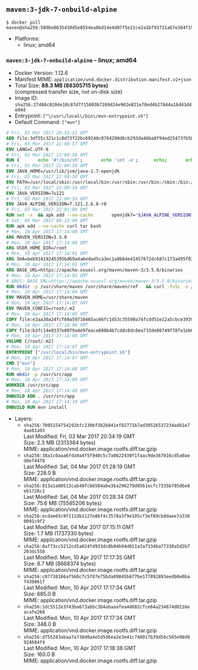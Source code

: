 ## `maven:3-jdk-7-onbuild-alpine`

```console
$ docker pull maven@sha256:500be8635410d5e8554ea8bd14e4d07f5e21ce2a1bf93731a67e384f1970288e
```

-	Platforms:
	-	linux; amd64

### `maven:3-jdk-7-onbuild-alpine` - linux; amd64

-	Docker Version: 1.12.6
-	Manifest MIME: `application/vnd.docker.distribution.manifest.v2+json`
-	Total Size: **88.3 MB (88305715 bytes)**  
	(compressed transfer size, not on-disk size)
-	Image ID: `sha256:27488c020de10c87d7f15003b7289d24e902e821e70ed4b27844a1bd41d4e04d`
-	Entrypoint: `["\/usr\/local\/bin\/mvn-entrypoint.sh"]`
-	Default Command: `["mvn"]`

```dockerfile
# Fri, 03 Mar 2017 20:32:21 GMT
ADD file:3df55c321c1c8d73f22bc69240c0764290d6cb293da46ba8f94ed25473fb5853 in / 
# Fri, 03 Mar 2017 22:00:57 GMT
ENV LANG=C.UTF-8
# Fri, 03 Mar 2017 22:00:58 GMT
RUN { 		echo '#!/bin/sh'; 		echo 'set -e'; 		echo; 		echo 'dirname "$(dirname "$(readlink -f "$(which javac || which java)")")"'; 	} > /usr/local/bin/docker-java-home 	&& chmod +x /usr/local/bin/docker-java-home
# Fri, 03 Mar 2017 22:00:58 GMT
ENV JAVA_HOME=/usr/lib/jvm/java-1.7-openjdk
# Fri, 03 Mar 2017 22:00:58 GMT
ENV PATH=/usr/local/sbin:/usr/local/bin:/usr/sbin:/usr/bin:/sbin:/bin:/usr/lib/jvm/java-1.7-openjdk/jre/bin:/usr/lib/jvm/java-1.7-openjdk/bin
# Fri, 03 Mar 2017 22:00:59 GMT
ENV JAVA_VERSION=7u121
# Fri, 03 Mar 2017 22:00:59 GMT
ENV JAVA_ALPINE_VERSION=7.121.2.6.8-r0
# Fri, 03 Mar 2017 22:01:09 GMT
RUN set -x 	&& apk add --no-cache 		openjdk7="$JAVA_ALPINE_VERSION" 	&& [ "$JAVA_HOME" = "$(docker-java-home)" ]
# Sat, 04 Mar 2017 00:13:00 GMT
RUN apk add --no-cache curl tar bash
# Mon, 10 Apr 2017 17:14:00 GMT
ARG MAVEN_VERSION=3.5.0
# Mon, 10 Apr 2017 17:14:00 GMT
ARG USER_HOME_DIR=/root
# Mon, 10 Apr 2017 17:14:01 GMT
ARG SHA=beb91419245395bd69a4a6edad5ca3ec1a8b64e41457672dc687c173a495f034
# Mon, 10 Apr 2017 17:14:01 GMT
ARG BASE_URL=https://apache.osuosl.org/maven/maven-3/3.5.0/binaries
# Mon, 10 Apr 2017 17:14:03 GMT
# ARGS: BASE_URL=https://apache.osuosl.org/maven/maven-3/3.5.0/binaries MAVEN_VERSION=3.5.0 SHA=beb91419245395bd69a4a6edad5ca3ec1a8b64e41457672dc687c173a495f034 USER_HOME_DIR=/root
RUN mkdir -p /usr/share/maven /usr/share/maven/ref   && curl -fsSL -o /tmp/apache-maven.tar.gz ${BASE_URL}/apache-maven-$MAVEN_VERSION-bin.tar.gz   && echo "${SHA}  /tmp/apache-maven.tar.gz" | sha256sum -c -   && tar -xzf /tmp/apache-maven.tar.gz -C /usr/share/maven --strip-components=1   && rm -f /tmp/apache-maven.tar.gz   && ln -s /usr/share/maven/bin/mvn /usr/bin/mvn
# Mon, 10 Apr 2017 17:14:04 GMT
ENV MAVEN_HOME=/usr/share/maven
# Mon, 10 Apr 2017 17:14:05 GMT
ENV MAVEN_CONFIG=/root/.m2
# Mon, 10 Apr 2017 17:14:05 GMT
COPY file:e3aa30a24fcf60a59710465ac66fc1d53c35590a74fcdd51e12a5cbce393904b in /usr/local/bin/mvn-entrypoint.sh 
# Mon, 10 Apr 2017 17:14:06 GMT
COPY file:b3fc14e8337e0079a4e97eace880b4b7cddc0dc0ea733de80749f78fe1eb089a in /usr/share/maven/ref/ 
# Mon, 10 Apr 2017 17:14:06 GMT
VOLUME [/root/.m2]
# Mon, 10 Apr 2017 17:14:07 GMT
ENTRYPOINT ["/usr/local/bin/mvn-entrypoint.sh"]
# Mon, 10 Apr 2017 17:14:07 GMT
CMD ["mvn"]
# Mon, 10 Apr 2017 17:14:08 GMT
RUN mkdir -p /usr/src/app
# Mon, 10 Apr 2017 17:14:09 GMT
WORKDIR /usr/src/app
# Mon, 10 Apr 2017 17:14:09 GMT
ONBUILD ADD . /usr/src/app
# Mon, 10 Apr 2017 17:14:10 GMT
ONBUILD RUN mvn install
```

-	Layers:
	-	`sha256:7095154754192bfc2306f3b2b841ef82771b7ad39526537234adb1e74ae81a93`  
		Last Modified: Fri, 03 Mar 2017 20:34:19 GMT  
		Size: 2.3 MB (2313384 bytes)  
		MIME: application/vnd.docker.image.rootfs.diff.tar.gzip
	-	`sha256:38a1c0aaa6fda9a4f5f940c5c7a0622430f1faac9de367016cd5a0aed8ef4478`  
		Last Modified: Sat, 04 Mar 2017 01:28:19 GMT  
		Size: 228.0 B  
		MIME: application/vnd.docker.image.rootfs.diff.tar.gzip
	-	`sha256:813a1a00513cab49fcb6584abe3ba296279d0561ecfc7335b705d6e8eb1726c1`  
		Last Modified: Sat, 04 Mar 2017 01:28:34 GMT  
		Size: 75.6 MB (75585206 bytes)  
		MIME: application/vnd.docker.image.rootfs.diff.tar.gzip
	-	`sha256:ecdae65c9f111db1127e86f4c3578a3f9e105cf3ef89cbddaee7a3380091c9f2`  
		Last Modified: Sat, 04 Mar 2017 07:15:11 GMT  
		Size: 1.7 MB (1737330 bytes)  
		MIME: application/vnd.docker.image.rootfs.diff.tar.gzip
	-	`sha256:8af73cc5212cd5a024fd933dc8b94b94d011a3a7334ba77338a5d2b7203dc550`  
		Last Modified: Mon, 10 Apr 2017 17:17:35 GMT  
		Size: 8.7 MB (8668374 bytes)  
		MIME: application/vnd.docker.image.rootfs.diff.tar.gzip
	-	`sha256:c07738166af560c7c5f87e75bda89845b677be177892893eedb0e0baf4398617`  
		Last Modified: Mon, 10 Apr 2017 17:17:34 GMT  
		Size: 685.0 B  
		MIME: application/vnd.docker.image.rootfs.diff.tar.gzip
	-	`sha256:1dc5512e3f43ba673abbc3b4abaaafea4d682cfce64a234674d0216eacafe268`  
		Last Modified: Mon, 10 Apr 2017 17:17:34 GMT  
		Size: 348.0 B  
		MIME: application/vnd.docker.image.rootfs.diff.tar.gzip
	-	`sha256:d755283abaa7a738d0a4e5d5d6ea2e3e41c748017b39d56c565e98d9924684f4`  
		Last Modified: Mon, 10 Apr 2017 17:18:38 GMT  
		Size: 160.0 B  
		MIME: application/vnd.docker.image.rootfs.diff.tar.gzip
